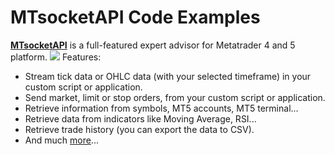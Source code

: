 # MTsocketAPI Code Examples #

<a href="https://www.mtsocketapi.com" target="_blank">**MTsocketAPI**</a> is a full-featured expert advisor for Metatrader 4 and 5  platform.
![]([LauchEADialog.png])
Features:

* Stream tick data or OHLC data (with your selected timeframe) in your custom script or application.
* Send market, limit or stop orders, from your custom script or application.
* Retrieve information from symbols, MT5 accounts, MT5 terminal...
* Retrieve data from indicators like Moving Average, RSI...
* Retrieve trade history (you can export the data to CSV).
* And much <a href="https://www.mtsocketapi.com" target="_blank">more</a>...
